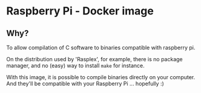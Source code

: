 # Raspberry Pi - Docker image

## Why? 

To allow compilation of C software to binaries compatible with raspberry pi.

On the distribution used by 'Rasplex', for example, there is no package manager,
and no (easy) way to install `make` for instance.

With this image, it is possible to compile binaries directly on your computer.
And they'll be compatible with your Raspberry Pi ... hopefully :)

